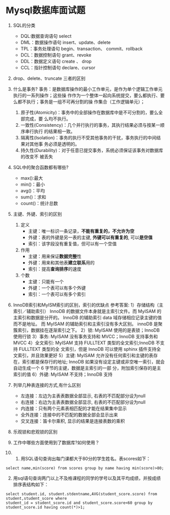 # Mysql数据库面试题
1. SQL的分类
    * DQL:数据查询语句 select
    * DML：数据操作语句 insert、update、delete
    * TPL：事务处理语句 begin、transaction、 commit、rollback
    * DCL：数据控制语句 grant、revoke
    * DDL：数据定义语句 create 、 drop
    * CCL：指针控制语句 declare、cursor
2. drop、delete、truncate 三者的区别
2. 什么是事务?
    事务：是数据库操作的最小工作单元，是作为单个逻辑工作单元执行的一系列操作；这些操
作作为一个整体一起向系统提交，要么都执行、要么都不执行；事务是一组不可再分割的操
作集合（工作逻辑单元）；
    1. 原子性(Atomicity)：事务中的全部操作在数据库中是不可分割的，要么全部完成，要
    么均不执行。
    2. 一致性(Consistency)：几个并行执行的事务，其执行结果必须与按某一顺序串行执行
    的结果相一致。
    3. 隔离性(Isolation)：事务的执行不受其他事务的干扰，事务执行的中间结果对其他事
    务必须是透明的。
    4. 持久性(Durability)：对于任意已提交事务，系统必须保证该事务对数据库的改变不
    被丢失
3. SQL中的聚合函数都有哪些?
   * max():最大
   * min()：最小
   * avg()：平均
   * sum()：求和
   * count()：统计总数
4. 主键、外键、索引的区别
   1. 定义
      * 主键：唯一标识一条记录，**不能有重复的，不允许为空**
      * 外键：表的外键是另一表的主键, **外键可以有重复的**, 可以**是空值**
      * 索引：该字段没有重复值，但可以有一个空值
   2. 作用
      * 主键：用来保证**数据完整**性
      * 外键：用来和其他表**建立联系**用的
      * 索引：提高**查询排序**的速度
   3. 个数
      * 主键：只能有一个
      * 外键：一个表可以有多个外键
      * 索引：一个表可以有多个索引

7. InnoDB索引和MyISM索引的区别，索引的优缺点
参考答案:
1）存储结构（主索引／辅助索引）
InnoDB 的数据文件本身就是主索引文件。而 MyISAM 的主索引和数据是分开的。
InnoDB 的辅助索引 data 域存储相应记录主键的值而不是地址。
而 MyISAM 的辅助索引和主索引没有多大区别。
innoDB 是聚簇索引，数据挂在逐渐索引之下。
2）锁: MyISAM 使用的是表锁；InnoDB 使用行锁
3）事务: MyISAM 没有事务支持和 MVCC；InnoDB 支持事务和 MVCC
4）全文索引: MyISAM 支持 FULLTEXT 类型的全文索引;InnoDB 不支持 FULLTEXT 类型的全
文索引，但是 InnoDB 可以使用 sphinx 插件支持全文索引，并且效果更好
5）主键: MyISAM 允许没有任何索引和主键的表存在，索引都是保存行的地址; InnoDB
如果没有设定主键或非空唯一索引，就会自动生成一个 6 字节的主键，数据是主索引的一部
分，附加索引保存的是主索引的值
6）外键: MyISAM 不支持；InnoDB 支持
8. 列举几种表连接的方式,有什么区别
   * 左连接：左边为主表表数据全部显示, 右表的不匹配部分设为null
   * 右连接：右边为主表表数据全部显示, 右表的不匹配部分设为null
   * 内连接：只有两个元素表相匹配的才能在结果集中显示
   * 全外连接：连接中的不匹配的数据全部会显示出来
   * 交叉连接：笛卡尔乘积, 显示的结果是连接表数的乘积
9. 乐观锁和悲观锁的区别
10. 工作中哪些方面使用到了数据库?如何使用？
11. 
    1. 用SQL语句查询出每门课都大于80分的学生姓名。表scores如下：
   ```mysql
   select name,min(score) from scores group by name having min(score)>80;
   ```
   2. 用sql语句查询两门以上不及格课程的同学的学号以及其平均成绩，并按成绩排序表结构如下：
   ```mysql
   select student.id, student.stdentname,AVG(student_score.score) from student,student_score where
   student_id = student_score.id and student_score.score<60 group by student_score.id having count(*)>1;                                                                                            
   ```